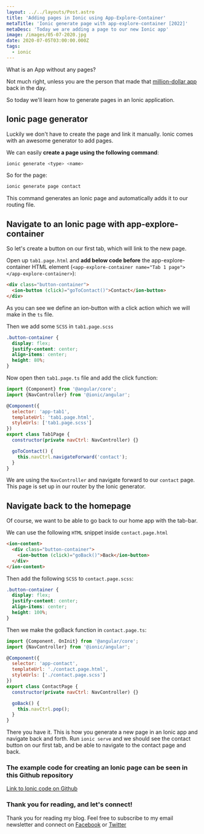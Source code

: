 ```yaml
---
layout: ../../layouts/Post.astro
title: 'Adding pages in Ionic using App-Explore-Container'
metaTitle: 'Ionic generate page with app-explore-container [2022]'
metaDesc: 'Today we are adding a page to our new Ionic app'
image: /images/05-07-2020.jpg
date: 2020-07-05T03:00:00.000Z
tags:
  - ionic
---
```


What is an App without any pages?

Not much right, unless you are the person that made that [million-dollar app](https://en.wikipedia.org/wiki/I_Am_Rich) back in the day.

So today we'll learn how to generate pages in an Ionic application.

## Ionic page generator

Luckily we don't have to create the page and link it manually.
Ionic comes with an awesome generator to add pages.

We can easily **create a page using the following command**:

```bash
ionic generate <type> <name>
```

So for the page:

```bash
ionic generate page contact
```

This command generates an Ionic page and automatically adds it to our routing file.

## Navigate to an Ionic page with app-explore-container

So let's create a button on our first tab, which will link to the new page.

Open up `tab1.page.html` and **add below code before** the app-explore-container HTML element (`<app-explore-container name="Tab 1 page"></app-explore-container>`):

```html
<div class="button-container">
  <ion-button (click)="goToContact()">Contact</ion-button>
</div>
```

As you can see we define an ion-button with a click action which we will make in the `ts` file.

Then we add some `SCSS` in `tab1.page.scss`

```css
.button-container {
  display: flex;
  justify-content: center;
  align-items: center;
  height: 80%;
}
```

Now open then `tab1.page.ts` file and add the click function:

```js
import {Component} from '@angular/core';
import {NavController} from '@ionic/angular';

@Component({
  selector: 'app-tab1',
  templateUrl: 'tab1.page.html',
  styleUrls: ['tab1.page.scss']
})
export class Tab1Page {
  constructor(private navCtrl: NavController) {}

  goToContact() {
    this.navCtrl.navigateForward('contact');
  }
}
```

We are using the `NavController` and navigate forward to our `contact` page. This page is set up in our router by the Ionic generator.

## Navigate back to the homepage

Of course, we want to be able to go back to our home app with the tab-bar.

We can use the following `HTML` snippet inside `contact.page.html`

```html
<ion-content>
  <div class="button-container">
    <ion-button (click)="goBack()">Back</ion-button>
  </div>
</ion-content>
```

Then add the following `SCSS` to `contact.page.scss`:

```css
.button-container {
  display: flex;
  justify-content: center;
  align-items: center;
  height: 100%;
}
```

Then we make the goBack function in `contact.page.ts`:

```js
import {Component, OnInit} from '@angular/core';
import {NavController} from '@ionic/angular';

@Component({
  selector: 'app-contact',
  templateUrl: './contact.page.html',
  styleUrls: ['./contact.page.scss']
})
export class ContactPage {
  constructor(private navCtrl: NavController) {}

  goBack() {
    this.navCtrl.pop();
  }
}
```

There you have it. This is how you generate a new page in an Ionic app and navigate back and forth. Run `ionic serve` and we should see the contact button on our first tab, and be able to navigate to the contact page and back.

### The example code for creating an Ionic page can be seen in this Github repository

[Link to Ionic code on Github](https://github.com/rebelchris/ionic-app/tree/article/adding-pages)

### Thank you for reading, and let's connect!

Thank you for reading my blog. Feel free to subscribe to my email newsletter and connect on [Facebook](https://www.facebook.com/DailyDevTipsBlog) or [Twitter](https://twitter.com/DailyDevTips1)
